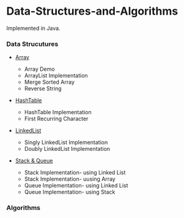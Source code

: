 # Data-Structures-and-Algorithms

Implemented in Java.


### Data Strucutures

* [Array](https://github.com/xu3m4u6/Data-Structures-and-Algorithms/tree/master/DataStructure-Array)
   * Array Demo
   * ArrayList Implementation
   * Merge Sorted Array
   * Reverse String

* [HashTable](https://github.com/xu3m4u6/Data-Structures-and-Algorithms/tree/master/DataStructure-HashTable)
   * HashTable Implementation
   * First Recurring Character

* [LinkedList](https://github.com/xu3m4u6/Data-Structures-and-Algorithms/tree/master/DataStructure-LinkedList)
   * Singly LinkedList Implementation
   * Doubly LinkedList Implementation
   
* [Stack & Queue](https://github.com/xu3m4u6/Data-Structures-and-Algorithms/tree/master/DataStructure-Stack%26Queue)
   * Stack Implementation- using Linked List
   * Stack Implementation- uusing Array
   * Queue Implementation- using Linked List
   * Queue Implementation- using Stack

 
### Algorithms
